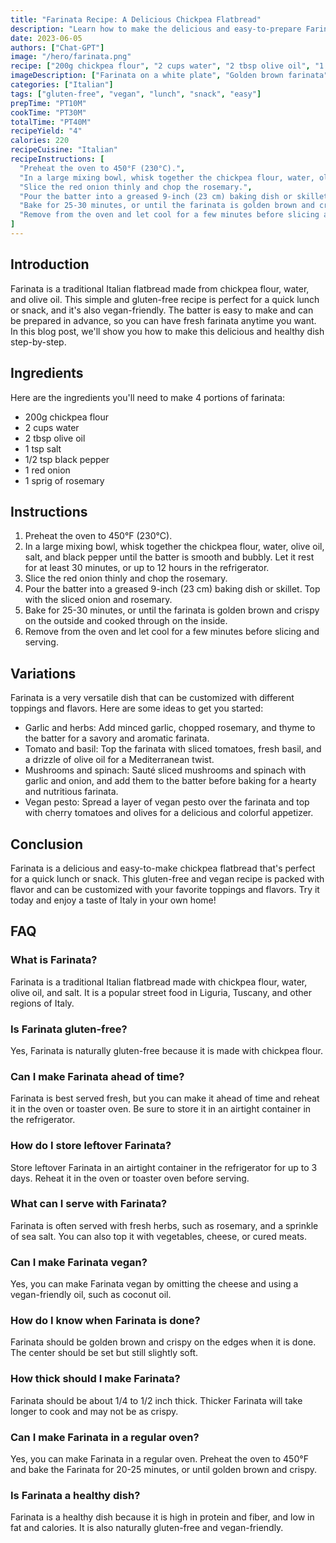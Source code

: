 ```yaml
---
title: "Farinata Recipe: A Delicious Chickpea Flatbread"
description: "Learn how to make the delicious and easy-to-prepare Farinata, a traditional chickpea flatbread from Italy. This gluten-free and vegan recipe is perfect for a quick lunch or snack."
date: 2023-06-05
authors: ["Chat-GPT"]
image: "/hero/farinata.png"
recipe: ["200g chickpea flour", "2 cups water", "2 tbsp olive oil", "1 tsp salt", "1/2 tsp black pepper", "1 red onion", "1 sprig of rosemary"]
imageDescription: ["Farinata on a white plate", "Golden brown farinata", "Sliced farinata with rosemary and onion", "Farinata batter in a bowl"]
categories: ["Italian"]
tags: ["gluten-free", "vegan", "lunch", "snack", "easy"]
prepTime: "PT10M"
cookTime: "PT30M"
totalTime: "PT40M"
recipeYield: "4"
calories: 220
recipeCuisine: "Italian"
recipeInstructions: [
  "Preheat the oven to 450°F (230°C).",
  "In a large mixing bowl, whisk together the chickpea flour, water, olive oil, salt, and black pepper until the batter is smooth and bubbly. Let it rest for at least 30 minutes, or up to 12 hours in the refrigerator.",
  "Slice the red onion thinly and chop the rosemary.",
  "Pour the batter into a greased 9-inch (23 cm) baking dish or skillet. Top with the sliced onion and rosemary.",
  "Bake for 25-30 minutes, or until the farinata is golden brown and crispy on the outside and cooked through on the inside.",
  "Remove from the oven and let cool for a few minutes before slicing and serving."
]
---
```


## Introduction

Farinata is a traditional Italian flatbread made from chickpea flour, water, and olive oil. This simple and gluten-free recipe is perfect for a quick lunch or snack, and it's also vegan-friendly. The batter is easy to make and can be prepared in advance, so you can have fresh farinata anytime you want. In this blog post, we'll show you how to make this delicious and healthy dish step-by-step.

## Ingredients

Here are the ingredients you'll need to make 4 portions of farinata:

- 200g chickpea flour
- 2 cups water
- 2 tbsp olive oil
- 1 tsp salt
- 1/2 tsp black pepper
- 1 red onion
- 1 sprig of rosemary

## Instructions

1. Preheat the oven to 450°F (230°C).
2. In a large mixing bowl, whisk together the chickpea flour, water, olive oil, salt, and black pepper until the batter is smooth and bubbly. Let it rest for at least 30 minutes, or up to 12 hours in the refrigerator.
3. Slice the red onion thinly and chop the rosemary.
4. Pour the batter into a greased 9-inch (23 cm) baking dish or skillet. Top with the sliced onion and rosemary.
5. Bake for 25-30 minutes, or until the farinata is golden brown and crispy on the outside and cooked through on the inside.
6. Remove from the oven and let cool for a few minutes before slicing and serving.

## Variations

Farinata is a very versatile dish that can be customized with different toppings and flavors. Here are some ideas to get you started:

- Garlic and herbs: Add minced garlic, chopped rosemary, and thyme to the batter for a savory and aromatic farinata.
- Tomato and basil: Top the farinata with sliced tomatoes, fresh basil, and a drizzle of olive oil for a Mediterranean twist.
- Mushrooms and spinach: Sauté sliced mushrooms and spinach with garlic and onion, and add them to the batter before baking for a hearty and nutritious farinata.
- Vegan pesto: Spread a layer of vegan pesto over the farinata and top with cherry tomatoes and olives for a delicious and colorful appetizer.

## Conclusion

Farinata is a delicious and easy-to-make chickpea flatbread that's perfect for a quick lunch or snack. This gluten-free and vegan recipe is packed with flavor and can be customized with your favorite toppings and flavors. Try it today and enjoy a taste of Italy in your own home!

## FAQ

### What is Farinata?

Farinata is a traditional Italian flatbread made with chickpea flour, water, olive oil, and salt. It is a popular street food in Liguria, Tuscany, and other regions of Italy.

### Is Farinata gluten-free?

Yes, Farinata is naturally gluten-free because it is made with chickpea flour.

### Can I make Farinata ahead of time?

Farinata is best served fresh, but you can make it ahead of time and reheat it in the oven or toaster oven. Be sure to store it in an airtight container in the refrigerator.

### How do I store leftover Farinata?

Store leftover Farinata in an airtight container in the refrigerator for up to 3 days. Reheat it in the oven or toaster oven before serving.

### What can I serve with Farinata?

Farinata is often served with fresh herbs, such as rosemary, and a sprinkle of sea salt. You can also top it with vegetables, cheese, or cured meats.

### Can I make Farinata vegan?

Yes, you can make Farinata vegan by omitting the cheese and using a vegan-friendly oil, such as coconut oil.

### How do I know when Farinata is done?

Farinata should be golden brown and crispy on the edges when it is done. The center should be set but still slightly soft.

### How thick should I make Farinata?

Farinata should be about 1/4 to 1/2 inch thick. Thicker Farinata will take longer to cook and may not be as crispy.

### Can I make Farinata in a regular oven?

Yes, you can make Farinata in a regular oven. Preheat the oven to 450°F and bake the Farinata for 20-25 minutes, or until golden brown and crispy.

### Is Farinata a healthy dish?

Farinata is a healthy dish because it is high in protein and fiber, and low in fat and calories. It is also naturally gluten-free and vegan-friendly.